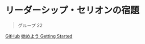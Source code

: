 # リーダーシップ・セリオンの宿題
> グループ 22

[GitHub](https://github.com/Dora-Honor/leadership-kcgi)
[始めよう Getting Started](README.md)
